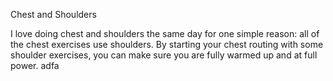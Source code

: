 Chest and Shoulders

I love doing chest and shoulders the same day for one simple reason: all of the chest exercises use shoulders. By starting your chest routing with some shoulder exercises, you can make sure you are fully warmed up and at full power.
adfa
